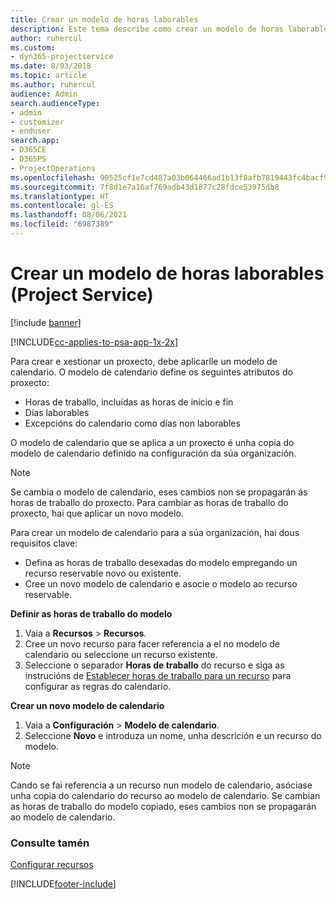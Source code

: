 ```yaml
---
title: Crear un modelo de horas laborables
description: Este tema describe como crear un modelo de horas laborables en Project Service.
author: ruhercul
ms.custom:
- dyn365-projectservice
ms.date: 8/03/2018
ms.topic: article
ms.author: ruhercul
audience: Admin
search.audienceType:
- admin
- customizer
- enduser
search.app:
- D365CE
- D365PS
- ProjectOperations
ms.openlocfilehash: 90525cf1e7cd487a03b064466ad1b13f8afb7819443fc4bacf9c7d3eee86f0b6
ms.sourcegitcommit: 7f8d1e7a16af769adb43d1877c28fdce53975db8
ms.translationtype: HT
ms.contentlocale: gl-ES
ms.lasthandoff: 08/06/2021
ms.locfileid: "6987389"
---
```

# <a name="create-a-work-hours-template-project-service"></a>Crear un modelo de horas laborables (Project Service)

[!include [banner](../includes/psa-now-project-operations.md)]

[!INCLUDE[cc-applies-to-psa-app-1x-2x](../includes/cc-applies-to-psa-app-3x.md)]

Para crear e xestionar un proxecto, debe aplicarlle un modelo de calendario. O modelo de calendario define os seguintes atributos do proxecto:

- Horas de traballo, incluídas as horas de inicio e fin
- Días laborables
- Excepcións do calendario como días non laborables

O modelo de calendario que se aplica a un proxecto é unha copia do modelo de calendario definido na configuración da súa organización.

> [!NOTE]
> Se cambia o modelo de calendario, eses cambios non se propagarán ás horas de traballo do proxecto. Para cambiar as horas de traballo do proxecto, hai que aplicar un novo modelo.

Para crear un modelo de calendario para a súa organización, hai dous requisitos clave:

- Defina as horas de traballo desexadas do modelo empregando un recurso reservable novo ou existente.
- Cree un novo modelo de calendario e asocie o modelo ao recurso reservable.

**Definir as horas de traballo do modelo**

1. Vaia a **Recursos** \> **Recursos**.
2. Cree un novo recurso para facer referencia a el no modelo de calendario ou seleccione un recurso existente.
3. Seleccione o separador **Horas de traballo** do recurso e siga as instrucións de [Establecer horas de traballo para un recurso](/dynamics365/field-service/set-work-hours-resource.md) para configurar as regras do calendario.

**Crear un novo modelo de calendario**

1. Vaia a **Configuración** \> **Modelo de calendario**.
2. Seleccione **Novo** e introduza un nome, unha descrición e un recurso do modelo.


> [!NOTE]
> Cando se fai referencia a un recurso nun modelo de calendario, asóciase unha copia do calendario do recurso ao modelo de calendario. Se cambian as horas de traballo do modelo copiado, eses cambios non se propagarán ao modelo de calendario.


### <a name="see-also"></a>Consulte tamén  
 [Configurar recursos](../psa/set-up-resources.md)


[!INCLUDE[footer-include](../includes/footer-banner.md)]
